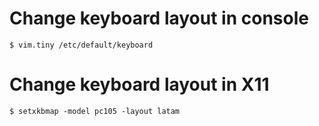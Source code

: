 # Change keyboard layout in console
```
$ vim.tiny /etc/default/keyboard
```

# Change keyboard layout in X11
```
$ setxkbmap -model pc105 -layout latam
```

